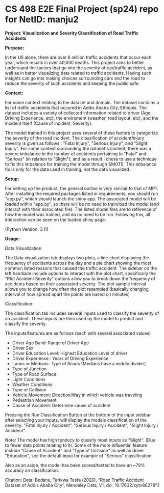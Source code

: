 # CS 498 E2E Final Project (sp24) repo for NetID: manju2

**Project: Visualization and Severity Classification of Road Traffic Accidents**

**Purpose:**

In the US alone, there are over 6 million traffic accidents that occur each year, which results in over 40,000 deaths.
This project aims to better understand the factors that go into the severity of car/traffic accident, as well as in better 
visualizing data related to traffic accidents. 
Having such insights can go into making choices surrounding cars and the road to reduce the severity of such accidents and keeping the public safe.

**Context:**

For some context relating to the dataset and domain.
The dataset contains a list of traffic accidents that occured in Addis Ababa City, Ethiopia. 
The dataset includes a variety of collected information related to driver (Age, Driving Experience, etc), the enviroment (weather, road layout, etc), and the incident itself (Cause of incident, Severity).

The model trained in this project uses several of these factors to categorize the severity of the road incident. The classification of accident/injury severity is given as follows : "Fatal Injury", "Serious Injury", and "Slight Injury". For some context surrounding the dataset's content, there was a severe imbalance in the number of accidents pertaining to "Fatal" and "Serious" (in relation to "Slight"), and as a result I chose to use a technique to fix this imbalance for training the model through SMOTE. This imbalance fix is only for the data used in training, not the data visualized.


**Setup:**

For setting up the product, the general outline is very similair to that of MP1. After installing the required packages listed in requirements, you should run "app.py", which should launch the shiny app. The associated model will be loaded within "app.py", so there will be no need to train/load the model (and interact with their associated file). The listed model files are to reference of how the model was trained, and do no need to be run. Following this, all interaction can be seen on the loaded shiny page.

(Python Version: 3.11)

**Usage:**

Data Visualization:

The Data visualization tab displays two plots, a line chart displaying the frequency of accidents across the day and a pie chart showing the most common listed reasons that caused the traffic accident. The sidebar on the left handside include options to interact with the plot chart, specifically the "Plot Accident Severity" options allow you to break down the frequency of accidents based on their associated severity. The plot sample interval allows you to change how often the plot resampled (basically changing interval of how spread apart the points are based on minutes)

Classification:

The classification tab includes several inputs used to classify the severity of an accident. These inputs are then used by the model to predict and classify the severity.

The inputs/features are as follows (each with several associated values)
- Driver Age Band: Range of Driver Age
- Driver Sex
- Driver Education Level: Highest Education Level of driver
- Driver Experience : Years of Driving Experience
- Lanes or Medians: Type of Roads (Medians have a middle divider)
- Type of Junction
- Type of Road Surface
- Light Conditions
- Weather Conditions
- Type of Collision
- Vehicle Movement: Direction/Way in which vehicle was traveling
- Pedestrian Movement
- Cause of Accident: Determine cause of accident

Pressing the Run Classification Button at the bottom of the input sidebar after selecting your inputs, will display the models classification of the severity: "Fatal Injury / Accident",  "Serious Injury / Accident", "Slight Injury / Accident".


Note: The model has high tendecy to classify most inputs as "Slight". (Due to fewer data points relating to it). Some of the more influential feature include "Cause of Accident" and "Type of Collision" as well as driver "Education", see the default input for example of "Serious" classification

Also as an aside, the model has been scored/tested to have an ~79% accuracy on classification.

Citation:
Data: Bedane, Tarikwa Tesfa (2020), “Road Traffic Accident Dataset of Addis Ababa City”, Mendeley Data, V1, doi: 10.17632/xytv86278f.1


